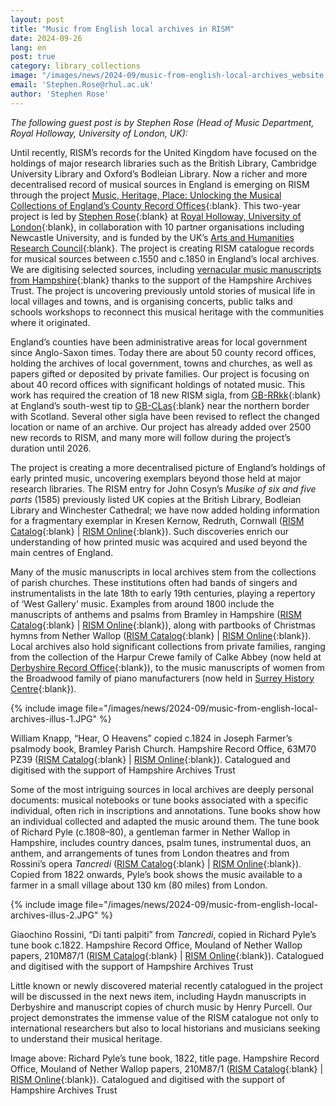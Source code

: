 ```yaml
---
layout: post
title: "Music from English local archives in RISM"
date: 2024-09-26
lang: en
post: true
category: library_collections
image: "/images/news/2024-09/music-from-english-local-archives_website.JPG"
email: 'Stephen.Rose@rhul.ac.uk'
author: 'Stephen Rose'
---
```


_The following guest post is by Stephen Rose (Head of Music Department, Royal Holloway, University of London, UK):_

Until recently, RISM’s records for the United Kingdom have focused on the holdings of major research libraries such as the British Library, Cambridge University Library and Oxford’s Bodleian Library. Now a richer and more decentralised record of musical sources in England is emerging on RISM through the project [Music, Heritage, Place: Unlocking the Musical Collections of England’s County Record Offices](https://www.royalholloway.ac.uk/research-and-teaching/departments-and-schools/music/research/research-projects-and-centres/music-heritage-place/){:blank}. This two-year project is led by [Stephen Rose](https://pure.royalholloway.ac.uk/en/persons/stephen-rose){:blank} at [Royal Holloway, University of London](http://www.rhul.ac.uk/music){:blank}, in collaboration with 10 partner organisations including Newcastle University, and is funded by the UK’s [Arts and Humanities Research Council](https://gtr.ukri.org/projects?ref=AH%2FY001354%2F1){:blank}. The project is creating RISM catalogue records for musical sources between c.1550 and c.1850 in England’s local archives. We are digitising selected sources, including [vernacular music manuscripts from Hampshire](https://archive.org/search?query=creator%3A%22Unlocking+Hampshire%27s+Musical+Heritage%2C+a+collaboration+between+Royal+Holloway+University+of+London+and+Hampshire+Archives%22){:blank} thanks to the support of the Hampshire Archives Trust. The project is uncovering previously untold stories of musical life in local villages and towns, and is organising concerts, public talks and schools workshops to reconnect this musical heritage with the communities where it originated. 

England’s counties have been administrative areas for local government since Anglo-Saxon times. Today there are about 50 county record offices, holding the archives of local government, towns and churches, as well as papers gifted or deposited by private families. Our project is focusing on about 40 record offices with significant holdings of notated music. This work has required the creation of 18 new RISM sigla, from [GB-RRkk](https://rism.online/institutions/51007739){:blank} at England’s south-west tip to [GB-CLas](https://rism.online/institutions/51007740){:blank} near the northern border with Scotland. Several other sigla have been revised to reflect the changed location or name of an archive. Our project has already added over 2500 new records to RISM, and many more will follow during the project’s duration until 2026. 

The project is creating a more decentralised picture of England’s holdings of early printed music, uncovering exemplars beyond those held at major research libraries. The RISM entry for John Cosyn’s _Musike of six and five parts_ (1585) previously listed UK copies at the British Library, Bodleian Library and Winchester Cathedral; we have now added holding information for a fragmentary exemplar in Kresen Kernow, Redruth, Cornwall ([RISM Catalog](https://opac.rism.info/search?id=990011617&View=rism){:blank} \| [RISM Online](https://rism.online/sources/990011617){:blank}). Such discoveries enrich our understanding of how printed music was acquired and used beyond the main centres of England.  

Many of the music manuscripts in local archives stem from the collections of parish churches. These institutions often had bands of singers and instrumentalists in the late 18th to early 19th centuries, playing a repertory of ‘West Gallery’ music. Examples from around 1800 include the manuscripts of anthems and psalms from Bramley in Hampshire ([RISM Catalog](https://opac.rism.info/search?id=ks51007581&View=rism){:blank} \| [RISM Online](https://rism.online/institutions/51007581){:blank}), along with partbooks of Christmas hymns from Nether Wallop ([RISM Catalog](https://opac.rism.info/search?id=1001276557&View=rism){:blank} \| [RISM Online](https://rism.online/sources/1001276557){:blank}). Local archives also hold significant collections from private families, ranging from the collection of the Harpur Crewe family of Calke Abbey (now held at [Derbyshire Record Office](https://rism.online/institutions/51007743){:blank}), to the music manuscripts of women from the Broadwood family of piano manufacturers (now held in [Surrey History Centre](https://rism.online/institutions/30006627){:blank}). 

{% include image file="/images/news/2024-09/music-from-english-local-archives-illus-1.JPG" %}

William Knapp, “Hear, O Heavens” copied c.1824 in Joseph Farmer’s psalmody book, Bramley Parish Church. Hampshire Record Office, 63M70 PZ39 ([RISM Catalog](https://opac.rism.info/search?id=1001279718&View=rism){:blank} \| [RISM Online](https://rism.online/sources/1001279718){:blank}). Catalogued and digitised with the support of Hampshire Archives Trust

Some of the most intriguing sources in local archives are deeply personal documents: musical notebooks or tune books associated with a specific individual, often rich in inscriptions and annotations. Tune books show how an individual collected and adapted the music around them. The tune book of Richard Pyle (c.1808–80), a gentleman farmer in Nether Wallop in Hampshire, includes country dances, psalm tunes, instrumental duos, an anthem, and arrangements of tunes from London theatres and from Rossini’s opera _Tancredi_ ([RISM Catalog](https://opac.rism.info/search?id=1001274686&View=rism){:blank} \| [RISM Online](https://rism.online/sources/1001274686){:blank}). Copied from 1822 onwards, Pyle’s book shows the music available to a farmer in a small village about 130 km (80 miles) from London.

{% include image file="/images/news/2024-09/music-from-english-local-archives-illus-2.JPG" %}

Giaochino Rossini, “Di tanti palpiti” from _Tancredi_, copied in Richard Pyle’s tune book c.1822. Hampshire Record Office, Mouland of Nether Wallop papers, 210M87/1 ([RISM Catalog](https://opac.rism.info/search?id=1001274686&View=rism){:blank} \| [RISM Online](https://rism.online/sources/1001274686){:blank}). Catalogued and digitised with the support of Hampshire Archives Trust

Little known or newly discovered material recently catalogued in the project will be discussed in the next news item, including Haydn manuscripts in Derbyshire and manuscript copies of church music by Henry Purcell. Our project demonstrates the immense value of the RISM catalogue not only to international researchers but also to local historians and musicians seeking to understand their musical heritage. 

Image above: Richard Pyle’s tune book, 1822, title page. Hampshire Record Office, Mouland of Nether Wallop papers, 210M87/1 ([RISM Catalog](https://opac.rism.info/search?id=1001274686&View=rism){:blank} \| [RISM Online](https://rism.online/sources/1001274686){:blank}). Catalogued and digitised with the support of Hampshire Archives Trust
